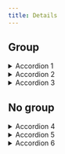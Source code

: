 ```yaml
---
title: Details
---
```


## Group

<details name="group-1">
<summary>Accordion 1</summary>
<p>Ut ac sem rutrum, convallis nulla tincidunt, tempor dolor. Sed ac leo dictum, pulvinar urna quis, suscipit leo. Vivamus eu porta mauris, eget efficitur nisi. Vivamus nec nibh consectetur, rutrum urna at, luctus felis. Etiam pellentesque ex quis pulvinar vestibulum. Nulla ac scelerisque tortor. Cras libero mi, posuere vel cursus non, condimentum vitae neque.</p>
</details>

<details name="group-1">
<summary>Accordion 2</summary>
<p>Ut ac sem rutrum, convallis nulla tincidunt, tempor dolor. Sed ac leo dictum, pulvinar urna quis, suscipit leo. Vivamus eu porta mauris, eget efficitur nisi. Vivamus nec nibh consectetur, rutrum urna at, luctus felis. Etiam pellentesque ex quis pulvinar vestibulum. Nulla ac scelerisque tortor. Cras libero mi, posuere vel cursus non, condimentum vitae neque.</p>
</details>

<details name="group-1">
<summary>Accordion 3</summary>
<p>Ut ac sem rutrum, convallis nulla tincidunt, tempor dolor. Sed ac leo dictum, pulvinar urna quis, suscipit leo. Vivamus eu porta mauris, eget efficitur nisi. Vivamus nec nibh consectetur, rutrum urna at, luctus felis. Etiam pellentesque ex quis pulvinar vestibulum. Nulla ac scelerisque tortor. Cras libero mi, posuere vel cursus non, condimentum vitae neque.</p>
</details>

## No group

<details>
<summary>Accordion 4</summary>
<p>Ut ac sem rutrum, convallis nulla tincidunt, tempor dolor. Sed ac leo dictum, pulvinar urna quis, suscipit leo. Vivamus eu porta mauris, eget efficitur nisi. Vivamus nec nibh consectetur, rutrum urna at, luctus felis. Etiam pellentesque ex quis pulvinar vestibulum. Nulla ac scelerisque tortor. Cras libero mi, posuere vel cursus non, condimentum vitae neque.</p>
</details>

<details>
<summary>Accordion 5</summary>
<p>Ut ac sem rutrum, convallis nulla tincidunt, tempor dolor. Sed ac leo dictum, pulvinar urna quis, suscipit leo. Vivamus eu porta mauris, eget efficitur nisi. Vivamus nec nibh consectetur, rutrum urna at, luctus felis. Etiam pellentesque ex quis pulvinar vestibulum. Nulla ac scelerisque tortor. Cras libero mi, posuere vel cursus non, condimentum vitae neque.</p>
</details>

<details>
<summary>Accordion 6</summary>
<p>Ut ac sem rutrum, convallis nulla tincidunt, tempor dolor. Sed ac leo dictum, pulvinar urna quis, suscipit leo. Vivamus eu porta mauris, eget efficitur nisi. Vivamus nec nibh consectetur, rutrum urna at, luctus felis. Etiam pellentesque ex quis pulvinar vestibulum. Nulla ac scelerisque tortor. Cras libero mi, posuere vel cursus non, condimentum vitae neque.</p>
</details>
